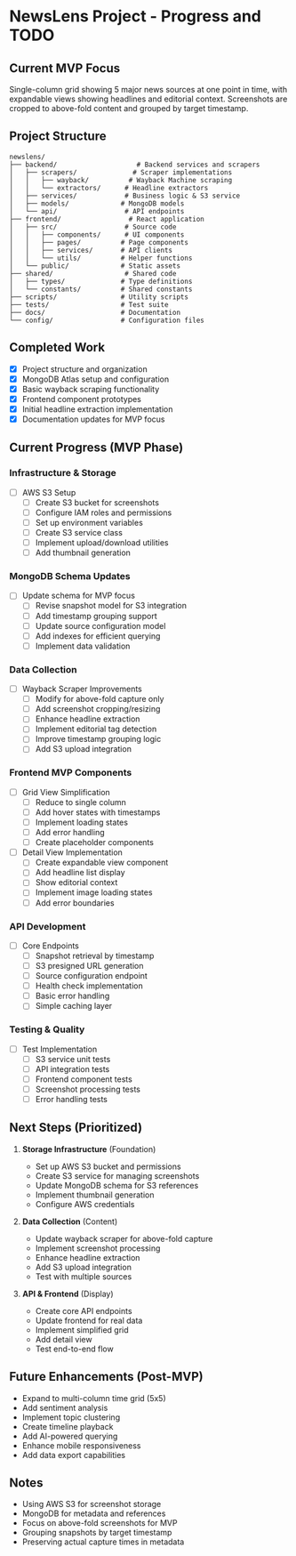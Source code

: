 # NewsLens Project - Progress and TODO

## Current MVP Focus
Single-column grid showing 5 major news sources at one point in time, with expandable views showing headlines and editorial context. Screenshots are cropped to above-fold content and grouped by target timestamp.

## Project Structure
```
newslens/
├── backend/                    # Backend services and scrapers
│   ├── scrapers/              # Scraper implementations
│   │   ├── wayback/          # Wayback Machine scraping
│   │   └── extractors/      # Headline extractors
│   ├── services/            # Business logic & S3 service
│   ├── models/             # MongoDB models
│   └── api/                 # API endpoints
├── frontend/                 # React application
│   ├── src/                 # Source code
│   │   ├── components/      # UI components
│   │   ├── pages/          # Page components
│   │   ├── services/       # API clients
│   │   └── utils/          # Helper functions
│   └── public/             # Static assets
├── shared/                  # Shared code
│   ├── types/              # Type definitions
│   └── constants/          # Shared constants
├── scripts/                # Utility scripts
├── tests/                  # Test suite
├── docs/                   # Documentation
└── config/                 # Configuration files
```

## Completed Work
- [x] Project structure and organization
- [x] MongoDB Atlas setup and configuration
- [x] Basic wayback scraping functionality
- [x] Frontend component prototypes
- [x] Initial headline extraction implementation
- [x] Documentation updates for MVP focus

## Current Progress (MVP Phase)

### Infrastructure & Storage
- [ ] AWS S3 Setup
  - [ ] Create S3 bucket for screenshots
  - [ ] Configure IAM roles and permissions
  - [ ] Set up environment variables
  - [ ] Create S3 service class
  - [ ] Implement upload/download utilities
  - [ ] Add thumbnail generation

### MongoDB Schema Updates
- [ ] Update schema for MVP focus
  - [ ] Revise snapshot model for S3 integration
  - [ ] Add timestamp grouping support
  - [ ] Update source configuration model
  - [ ] Add indexes for efficient querying
  - [ ] Implement data validation

### Data Collection
- [ ] Wayback Scraper Improvements
  - [ ] Modify for above-fold capture only
  - [ ] Add screenshot cropping/resizing
  - [ ] Enhance headline extraction
  - [ ] Implement editorial tag detection
  - [ ] Improve timestamp grouping logic
  - [ ] Add S3 upload integration

### Frontend MVP Components
- [ ] Grid View Simplification
  - [ ] Reduce to single column
  - [ ] Add hover states with timestamps
  - [ ] Implement loading states
  - [ ] Add error handling
  - [ ] Create placeholder components

- [ ] Detail View Implementation
  - [ ] Create expandable view component
  - [ ] Add headline list display
  - [ ] Show editorial context
  - [ ] Implement image loading states
  - [ ] Add error boundaries

### API Development
- [ ] Core Endpoints
  - [ ] Snapshot retrieval by timestamp
  - [ ] S3 presigned URL generation
  - [ ] Source configuration endpoint
  - [ ] Health check implementation
  - [ ] Basic error handling
  - [ ] Simple caching layer

### Testing & Quality
- [ ] Test Implementation
  - [ ] S3 service unit tests
  - [ ] API integration tests
  - [ ] Frontend component tests
  - [ ] Screenshot processing tests
  - [ ] Error handling tests

## Next Steps (Prioritized)

1. **Storage Infrastructure** (Foundation)
   - Set up AWS S3 bucket and permissions
   - Create S3 service for managing screenshots
   - Update MongoDB schema for S3 references
   - Implement thumbnail generation
   - Configure AWS credentials

2. **Data Collection** (Content)
   - Update wayback scraper for above-fold capture
   - Implement screenshot processing
   - Enhance headline extraction
   - Add S3 upload integration
   - Test with multiple sources

3. **API & Frontend** (Display)
   - Create core API endpoints
   - Update frontend for real data
   - Implement simplified grid
   - Add detail view
   - Test end-to-end flow

## Future Enhancements (Post-MVP)
- Expand to multi-column time grid (5x5)
- Add sentiment analysis
- Implement topic clustering
- Create timeline playback
- Add AI-powered querying
- Enhance mobile responsiveness
- Add data export capabilities

## Notes
- Using AWS S3 for screenshot storage
- MongoDB for metadata and references
- Focus on above-fold screenshots for MVP
- Grouping snapshots by target timestamp
- Preserving actual capture times in metadata 